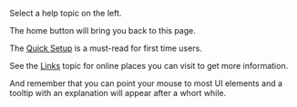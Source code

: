 Select a help topic on the left.

The home button will bring you back to this page.

The [Quick Setup](01.Quick%20Setup.md) is a must-read for first time users.

See the [Links](06.Links.md) topic for online places you can visit to get more information.

And remember that you can point your mouse to most UI elements and a tooltip with an explanation will appear after a whort while.
